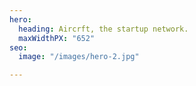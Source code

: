```yaml
---
hero:
  heading: Aircrft, the startup network.
  maxWidthPX: "652"
seo:
  image: "/images/hero-2.jpg"

---
```


